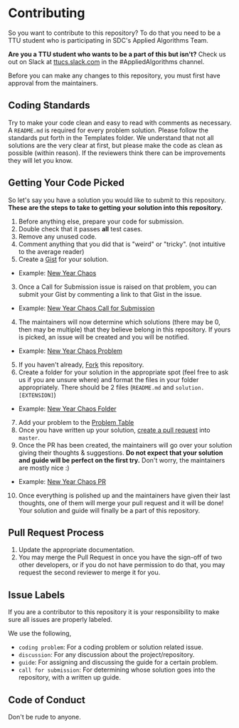 # Contributing
So you want to contribute to this repository?
To do that you need to be a TTU student who is participating in SDC's Applied Algorithms Team.

**Are you a TTU student who wants to be a part of this but isn't?**
Check us out on Slack at [ttucs.slack.com](ttucs.slack.com) in the #AppliedAlgorithms channel.

Before you can make any changes to this repository, you must first have approval from the maintainers.


## Coding Standards
Try to make your code clean and easy to read with comments as necessary. A `README.md` is required for every problem solution. Please follow the standards put forth in the Templates folder.
We understand that not all solutions are the very clear at first, but please make the code as clean as possible (within reason). If the reviewers think there can be improvements they will let you know.


## Getting Your Code Picked
So let's say you have a solution you would like to submit to this repository.
**These are the steps to take to getting your solution into this repository.**  

1. Before anything else, prepare your code for submission.
  1. Double check that it passes **all** test cases.
  2. Remove any unused code.
  3. Comment anything that you did that is "weird" or "tricky". (not intuitive to the average reader)
2. Create a [Gist](https://gist.github.com/) for your solution.
  - Example: [New Year Chaos](https://gist.github.com/asclines/b68eca735d392123d0cde2b343100677)
3. Once a Call for Submission issue is raised on that problem, you can submit your Gist by commenting a link to that Gist in the issue.
  - Example: [New Year Chaos Call for Submission](https://github.com/CodeSpaceHQ/AppliedAlgorithms/issues/38)
4. The maintainers will now determine which solutions (there may be 0, then may be multiple) that they believe belong in this repository. If yours is picked, an issue will be created and you will be notified.
  - Example: [New Year Chaos Problem](https://github.com/CodeSpaceHQ/AppliedAlgorithms/issues/4)
5. If you haven't already, [Fork](https://guides.github.com/activities/forking/) this repository.
6. Create a folder for your solution in the appropriate spot (feel free to ask us if you are unsure where) and format the files in your folder appropriately. There should be 2 files (`README.md` and `solution.[EXTENSION]`)
  - Example: [New Year Chaos Folder](https://github.com/CodeSpaceHQ/AppliedAlgorithms/tree/master/Guide/Constructive/New%20Year%20Chaos)
7. Add your problem to the  [Problem Table](https://github.com/CodeSpaceHQ/AppliedAlgorithms/blob/master/Guide/README.md)
8. Once you have written up your solution, [create a pull request](https://help.github.com/articles/creating-a-pull-request-from-a-fork/) into `master`.
9. Once the PR has been created, the maintainers will go over your solution giving their thoughts & suggestions. **Do not expect that your solution and guide will be perfect on the first try.** Don't worry, the maintainers are mostly nice :)
  - Example: [New Year Chaos PR](https://github.com/CodeSpaceHQ/AppliedAlgorithms/pull/7)
10. Once everything is polished up and the maintainers have given their last thoughts, one of them will merge your pull request and it will be done! Your solution and guide will finally be a part of this repository.


## Pull Request Process

1. Update the appropriate documentation.
2. You may merge the Pull Request in once you have the sign-off of two other developers, or if you
   do not have permission to do that, you may request the second reviewer to merge it for you.

## Issue Labels  
If you are a contributor to this repository it is your responsibility to make sure all issues are properly labeled.

We use the following,
- `coding problem`: For a coding problem or solution related issue.
- `discussion`: For any discussion about the project/repository.
- `guide`: For assigning and discussing the guide for a certain problem.
- `call for submission`: For determining whose solution goes into the repository, with a written up guide.

## Code of Conduct
Don't be rude to anyone.
